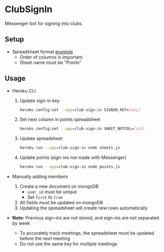 # ClubSignIn

Messenger bot for signing into clubs.

## Setup
+ Spreadsheet format [example](https://docs.google.com/spreadsheets/d/1vxTdHjnw58ji-yeZ-KStYa4xDj58cEcR1s1ya2Lhyig/edit?usp=sharing)
    + Order of columns is important
    + Sheet name must be "Points"

## Usage
+ Heroku CLI
    1. Update sign-in key
        ```bash
        heroku config:set --app=club-sign-in SIGNIN_KEY=[key]
        ```
    2. Set next column in points spreadsheet
        ```bash
        heroku config:set --app=club-sign-in SHEET_NXTCOL=[col]
        ```
    3. Update spreadsheet
        ```bash
        heroku run --app=club-sign-in node sheets.js
        ```
    4. Update points (sign-ins not made with Messenger)
        ```bash
        heroku run --app=club-sign-in node points.js
        ```

+ Manually adding members
    1. Create a new document on mongoDB
        + `user_id` must be unique
        + Set `first` to `true`
    2. All fields must be updated on mongoDB
    2. Updating the spreadsheet will create new rows automatically

+ **Note:** Previous sign-ins are not stored, and sign-ins are not separated by week
    + To accurately track meetings, the spreadsheet must be updated before the next meeting
    + Do not use the same key for multiple meetings  
